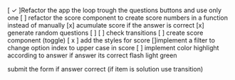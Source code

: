 

[ ✓ ]Refactor the app the loop trough the questions buttons and use only one
[ ] refactor the score component to create score numbers in a function instead of manually
[x] acumulate score if the answer is correct
[x] generate random questions
[ ]
[ ] check transitions
[ ] create score component (toggle)
[ x ] add the styles for score
[]implement a filter to change option index to upper case in score
[ ] implement color highlight according to answer if answer its correct flash light green 





submit the form
if answer correct (if item is solution use transition)
